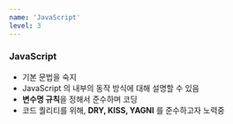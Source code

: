 ```yaml
---
name: 'JavaScript'
level: 3
---
```


### JavaScript

- 기본 문법을 숙지
- JavaScript 의 내부의 동작 방식에 대해 설명할 수 있음
- **변수명 규칙**을 정해서 준수하며 코딩
- 코드 퀄리티를 위해, **DRY, KISS, YAGNI** 를 준수하고자 노력중